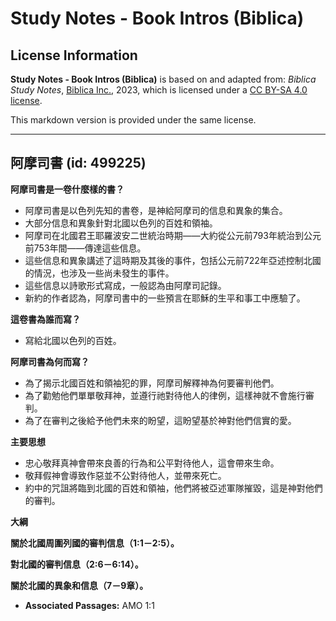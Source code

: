 # Study Notes - Book Intros (Biblica)

## License Information

**Study Notes - Book Intros (Biblica)** is based on and adapted from: _Biblica Study Notes_, [Biblica Inc.](https://www.biblica.com/), 2023, which is licensed under a [CC BY-SA 4.0 license](https://creativecommons.org/licenses/by-sa/4.0/legalcode.en).

This markdown version is provided under the same license.



--------------------------------

## 阿摩司書 (id: 499225)

**阿摩司書是一卷什麼樣的書？**

* 阿摩司書是以色列先知的書卷，是神給阿摩司的信息和異象的集合。
* 大部分信息和異象針對北國以色列的百姓和領袖。
* 阿摩司在北國君王耶羅波安二世統治時期——大約從公元前793年統治到公元前753年間——傳達這些信息。
* 這些信息和異象講述了這時期及其後的事件，包括公元前722年亞述控制北國的情況，也涉及一些尚未發生的事件。
* 這些信息以詩歌形式寫成，一般認為由阿摩司記錄。
* 新約的作者認為，阿摩司書中的一些預言在耶穌的生平和事工中應驗了。

**這卷書為誰而寫？**

* 寫給北國以色列的百姓。

**阿摩司書為何而寫？**

* 為了揭示北國百姓和領袖犯的罪，阿摩司解釋神為何要審判他們。
* 為了勸勉他們單單敬拜神，並遵行祂對待他人的律例，這樣神就不會施行審判。
* 為了在審判之後給予他們未來的盼望，這盼望基於神對他們信實的愛。

**主要思想**

* 忠心敬拜真神會帶來良善的行為和公平對待他人，這會帶來生命。
* 敬拜假神會導致作惡並不公對待他人，並帶來死亡。
* 約中的咒詛將臨到北國的百姓和領袖，他們將被亞述軍隊摧毀，這是神對他們的審判。

**大綱**

**關於北國周圍列國的審判信息（1:1－2:5）。**

**對北國的審判信息（2:6－6:14）。**

**關於北國的異象和信息（7－9章）。**

* **Associated Passages:** AMO 1:1

